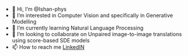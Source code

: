 - 👋 Hi, I’m @Ishan-phys
- 👀 I’m interested in Computer Vision and specifically in Generative Modelling
- 🌱 I’m currently learning Natural Language Processing
- 💞️ I’m looking to collaborate on Unpaired image-to-image translations using score-based SDE models
- 📫 How to reach me [LinkedIN](https://www.linkedin.com/in/ishansrivastava96/)

<!---
Ishan-phys/Ishan-phys is a ✨ special ✨ repository because its `README.md` (this file) appears on your GitHub profile.
You can click the Preview link to take a look at your changes.
--->

